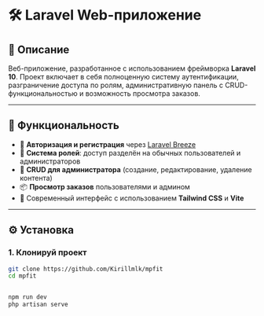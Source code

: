 # 🛠️ Laravel Web-приложение

## 📌 Описание

Веб-приложение, разработанное с использованием фреймворка **Laravel 10**. Проект включает в себя полноценную систему аутентификации, разграничение доступа по ролям, административную панель с CRUD-функциональностью и возможность просмотра заказов.

---

## 🚀 Функциональность

- 🔐 **Авторизация и регистрация** через [Laravel Breeze](https://laravel.com/docs/starter-kits#laravel-breeze)
- 👥 **Система ролей**: доступ разделён на обычных пользователей и администраторов
- 🧾 **CRUD для администратора** (создание, редактирование, удаление контента)
- 📦 **Просмотр заказов** пользователями и админом
- 🎨 Современный интерфейс с использованием **Tailwind CSS** и **Vite**

---

## ⚙️ Установка

### 1. Клонируй проект

```bash
git clone https://github.com/Kirillmlk/mpfit
cd mpfit


npm run dev
php artisan serve
